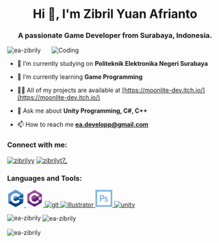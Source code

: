 <h1 align="center">Hi 👋, I'm Zibril Yuan Afrianto</h1>
<h3 align="center">A passionate Game Developer from Surabaya, Indonesia.</h3>
<img align="right" alt="Coding" width="400" src="https://i.pinimg.com/originals/e4/26/70/e426702edf874b181aced1e2fa5c6cde.gif">

<p align="left"> <img src="https://komarev.com/ghpvc/?username=ea-zibrily&label=Profile%20views&color=0e75b6&style=flat" alt="ea-zibrily" /> </p>

- 🔭 I’m currently studying on **Politeknik Elektronika Negeri Surabaya**

- 🌱 I’m currently learning **Game Programming**

- 👨‍💻 All of my projects are available at [https://moonlite-dev.itch.io/](https://moonlite-dev.itch.io/)

- 💬 Ask me about **Unity Programming, C#, C++**

- 📫 How to reach me **ea.developp@gmail.com**

<h3 align="left">Connect with me:</h3>
<p align="left">
<a href="https://linkedin.com/in/zibrilyy" target="blank"><img align="center" src="https://raw.githubusercontent.com/rahuldkjain/github-profile-readme-generator/master/src/images/icons/Social/linked-in-alt.svg" alt="zibrilyy" height="30" width="40" /></a>
<a href="https://instagram.com/zibrilyt7_" target="blank"><img align="center" src="https://raw.githubusercontent.com/rahuldkjain/github-profile-readme-generator/master/src/images/icons/Social/instagram.svg" alt="zibrilyt7_" height="30" width="40" /></a>
</p>

<h3 align="left">Languages and Tools:</h3>
<p align="left"> <a href="https://www.w3schools.com/cpp/" target="_blank" rel="noreferrer"> <img src="https://raw.githubusercontent.com/devicons/devicon/master/icons/cplusplus/cplusplus-original.svg" alt="cplusplus" width="40" height="40"/> </a> <a href="https://www.w3schools.com/cs/" target="_blank" rel="noreferrer"> <img src="https://raw.githubusercontent.com/devicons/devicon/master/icons/csharp/csharp-original.svg" alt="csharp" width="40" height="40"/> </a> <a href="https://git-scm.com/" target="_blank" rel="noreferrer"> <img src="https://www.vectorlogo.zone/logos/git-scm/git-scm-icon.svg" alt="git" width="40" height="40"/> </a> <a href="https://www.adobe.com/in/products/illustrator.html" target="_blank" rel="noreferrer"> <img src="https://www.vectorlogo.zone/logos/adobe_illustrator/adobe_illustrator-icon.svg" alt="illustrator" width="40" height="40"/> </a> <a href="https://www.photoshop.com/en" target="_blank" rel="noreferrer"> <img src="https://raw.githubusercontent.com/devicons/devicon/master/icons/photoshop/photoshop-line.svg" alt="photoshop" width="40" height="40"/> </a> <a href="https://unity.com/" target="_blank" rel="noreferrer"> <img src="https://www.vectorlogo.zone/logos/unity3d/unity3d-icon.svg" alt="unity" width="40" height="40"/> </a> </p>

<p><img align="left" src="https://github-readme-stats.vercel.app/api/top-langs?username=ea-zibrily&show_icons=true&locale=en&layout=compact" alt="ea-zibrily" /></p>

<p>&nbsp;<img align="center" src="https://github-readme-stats.vercel.app/api?username=ea-zibrily&show_icons=true&locale=en" alt="ea-zibrily" /></p>

<p><img align="center" src="https://github-readme-streak-stats.herokuapp.com/?user=ea-zibrily&" alt="ea-zibrily" /></p>
